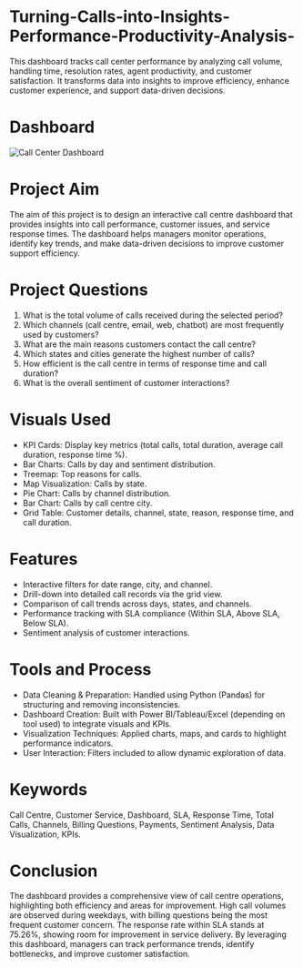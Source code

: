 # Turning-Calls-into-Insights-Performance-Productivity-Analysis-
This dashboard tracks call center performance by analyzing call volume, handling time, resolution rates, agent productivity, and customer satisfaction. It transforms data into insights to improve efficiency, enhance customer experience, and support data-driven decisions.

# Dashboard
![Call Center Dashboard](https://github.com/user-attachments/assets/7659c2b8-cddf-4055-b7ac-4636d3ea2432)

# Project Aim
The aim of this project is to design an interactive call centre dashboard that provides insights into call performance, customer issues, and service response times. The dashboard helps managers monitor operations, identify key trends, and make data-driven decisions to improve customer support efficiency.

# Project Questions
1. What is the total volume of calls received during the selected period?
2. Which channels (call centre, email, web, chatbot) are most frequently used by customers?
3. What are the main reasons customers contact the call centre?
4. Which states and cities generate the highest number of calls?
5. How efficient is the call centre in terms of response time and call duration?
6. What is the overall sentiment of customer interactions?
   
# Visuals Used
- KPI Cards: Display key metrics (total calls, total duration, average call duration, response time %).
- Bar Charts: Calls by day and sentiment distribution.
- Treemap: Top reasons for calls.
- Map Visualization: Calls by state.
- Pie Chart: Calls by channel distribution.
- Bar Chart: Calls by call centre city.
- Grid Table: Customer details, channel, state, reason, response time, and call duration.
  
# Features
- Interactive filters for date range, city, and channel.
- Drill-down into detailed call records via the grid view.
- Comparison of call trends across days, states, and channels.
- Performance tracking with SLA compliance (Within SLA, Above SLA, Below SLA).
- Sentiment analysis of customer interactions.
  
# Tools and Process
- Data Cleaning & Preparation: Handled using Python (Pandas) for structuring and removing inconsistencies.
- Dashboard Creation: Built with Power BI/Tableau/Excel (depending on tool used) to integrate visuals and KPIs.
- Visualization Techniques: Applied charts, maps, and cards to highlight performance indicators.
- User Interaction: Filters included to allow dynamic exploration of data.
  
# Keywords
Call Centre, Customer Service, Dashboard, SLA, Response Time, Total Calls, Channels, Billing Questions, Payments, Sentiment Analysis, Data Visualization, KPIs.

# Conclusion
The dashboard provides a comprehensive view of call centre operations, highlighting both efficiency and areas for improvement. High call volumes are observed during weekdays, with billing questions being the most frequent customer concern. The response rate within SLA stands at 75.26%, showing room for improvement in service delivery. By leveraging this dashboard, managers can track performance trends, identify bottlenecks, and improve customer satisfaction.
